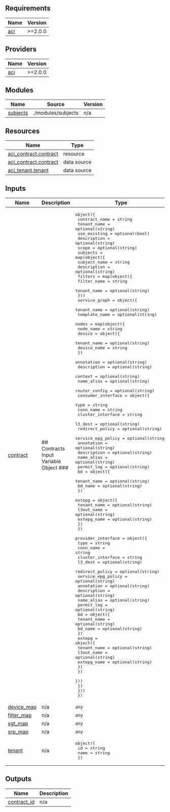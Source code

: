 <!-- BEGIN_TF_DOCS -->
## Requirements

| Name | Version |
|------|---------|
| <a name="requirement_aci"></a> [aci](#requirement\_aci) | >=2.0.0 |

## Providers

| Name | Version |
|------|---------|
| <a name="provider_aci"></a> [aci](#provider\_aci) | >=2.0.0 |

## Modules

| Name | Source | Version |
|------|--------|---------|
| <a name="module_subjects"></a> [subjects](#module\_subjects) | ./modules/subjects | n/a |

## Resources

| Name | Type |
|------|------|
| [aci_contract.contract](https://registry.terraform.io/providers/CiscoDevNet/aci/latest/docs/resources/contract) | resource |
| [aci_contract.contract](https://registry.terraform.io/providers/CiscoDevNet/aci/latest/docs/data-sources/contract) | data source |
| [aci_tenant.tenant](https://registry.terraform.io/providers/CiscoDevNet/aci/latest/docs/data-sources/tenant) | data source |

## Inputs

| Name | Description | Type | Default | Required |
|------|-------------|------|---------|:--------:|
| <a name="input_contract"></a> [contract](#input\_contract) | ## Contracts Input Variable Object ### | <pre>object({<br>    contract_name = string<br>    tenant_name   = optional(string)<br>    use_existing  = optional(bool)<br>    description   = optional(string)<br>    scope         = optional(string)<br>    subjects = map(object({<br>      subject_name  = string<br>      description   = optional(string)<br>      filters       = map(object({<br>        filter_name = string<br>        tenant_name = optional(string)<br>      }))<br>      service_graph = object({<br>        tenant_name = optional(string)<br>        template_name = optional(string)<br>        nodes = map(object({<br>          node_name     = string<br>          device = object({<br>            tenant_name = optional(string)<br>            device_name = string<br>          })<br>          annotation    = optional(string)<br>          description   = optional(string)<br>          context       = optional(string)<br>          name_alias    = optional(string)<br>          router_config = optional(string)<br>          consumer_interface = object({<br>            type                = string<br>            conn_name           = string<br>            cluster_interface   = string<br>            l3_dest             = optional(string)<br>            redirect_policy     = optional(string)<br>            service_epg_policy  = optional(string)<br>            annotation          = optional(string)<br>            description         = optional(string)<br>            name_alias          = optional(string)<br>            permit_log          = optional(string)<br>            bd = object({<br>              tenant_name = optional(string)<br>              bd_name     = optional(string)<br>            })<br>            extepg = object({<br>              tenant_name = optional(string)<br>              l3out_name  = optional(string)<br>              extepg_name = optional(string)<br>            })<br>          })<br>          provider_interface = object({<br>            type                = string<br>            conn_name           = string<br>            cluster_interface   = string<br>            l3_dest             = optional(string)<br>            redirect_policy     = optional(string)<br>            service_epg_policy  = optional(string)<br>            annotation          = optional(string)<br>            description         = optional(string)<br>            name_alias          = optional(string)<br>            permit_log          = optional(string)<br>            bd = object({<br>              tenant_name = optional(string)<br>              bd_name     = optional(string)<br>            })<br>            extepg = object({<br>              tenant_name = optional(string)<br>              l3out_name  = optional(string)<br>              extepg_name = optional(string)<br>            })<br>          })<br>        }))<br>      })<br>    }))<br>  })</pre> | n/a | yes |
| <a name="input_device_map"></a> [device\_map](#input\_device\_map) | n/a | `any` | n/a | yes |
| <a name="input_filter_map"></a> [filter\_map](#input\_filter\_map) | n/a | `any` | n/a | yes |
| <a name="input_sgt_map"></a> [sgt\_map](#input\_sgt\_map) | n/a | `any` | n/a | yes |
| <a name="input_srp_map"></a> [srp\_map](#input\_srp\_map) | n/a | `any` | n/a | yes |
| <a name="input_tenant"></a> [tenant](#input\_tenant) | n/a | <pre>object({<br>    id    = string<br>    name  = string<br>    })</pre> | n/a | yes |

## Outputs

| Name | Description |
|------|-------------|
| <a name="output_contract_id"></a> [contract\_id](#output\_contract\_id) | n/a |
<!-- END_TF_DOCS -->